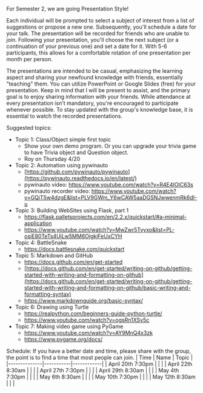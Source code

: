 For Semester 2, we are going Presentation Style!

Each individual will be prompted to select a subject of interest from a list of suggestions or propose a new one. Subsequently, you'll schedule a date for your talk. The presentation will be recorded for friends who are unable to join. Following your presentation, you'll choose the next subject (or a continuation of your previous one) and set a date for it. With 5-6 participants, this allows for a comfortable rotation of one presentation per month per person.

The presentations are intended to be casual, emphasizing the learning aspect and sharing your newfound knowledge with friends, essentially "teaching" them. You can utilize PowerPoint or Google Slides (free) for your presentation. Keep in mind that I will be present to assist, and the primary goal is to enjoy sharing information with your friends. While attendance at every presentation isn't mandatory, you're encouraged to participate whenever possible. To stay updated with the group's knowledge base, it is essential to watch the recorded presentations.

Suggested topics:
- Topic 1: Class/Object simple first topic 
  - Show your own demo program. Or you can upgrade your trivia game to have Trivia object and Question object.
  - Roy on Thursday 4/20
- Topic 2: Automation using pywinauto
  - [https://github.com/pywinauto/pywinauto](https://pywinauto.readthedocs.io/en/latest/)
  - pywinauto video: https://www.youtube.com/watch?v=R4E4IOIC63s
  - pywinauto recorder video: https://www.youtube.com/watch?v=GQiT5w4dzgE&list=PLV9GWm_Y6wCAW5aaDGSNJwwenmRk6dI-u
- Topic 3: Building WebSites using Flask, part 1
  - https://flask.palletsprojects.com/en/2.2.x/quickstart/#a-minimal-application
  - https://www.youtube.com/watch?v=MwZwr5Tvyxo&list=PL-osiE80TeTs4UjLw5MM6OjgkjFeUxCYH
- Topic 4: BattleSnake
  - https://docs.battlesnake.com/quickstart
- Topic 5: Markdown and GitHub
  - https://docs.github.com/en/get-started
  - [https://docs.github.com/en/get-started/writing-on-github/getting-started-with-writing-and-formatting-on-github](https://docs.github.com/en/get-started/writing-on-github/getting-started-with-writing-and-formatting-on-github/basic-writing-and-formatting-syntax)
  - https://www.markdownguide.org/basic-syntax/
- Topic 6: Drawing using Turtle
  - https://realpython.com/beginners-guide-python-turtle/
  - https://www.youtube.com/watch?v=ogsRn1XSy5c
- Topic 7: Making video game using PyGame
  - https://www.youtube.com/watch?v=AY9MnQ4x3zk
  - https://www.pygame.org/docs/


Schedule:
If you have a better date and time, please share with the group, the point is to find a time that most people can join.
| Time               | Name     | Topic |
|--------------|-----------|------------|
| April 20th 7:30pm  |      |        |
| April 22th 8:30am  |      |        |
| April 27th 7:30pm  |      |        |
| April 29th 8:30am  |      |        |
| May 4th 7:30pm  |      |        |
| May 6th 8:30am  |      |        |
| May 10th 7:30pm  |      |        |
| May 12th 8:30am  |      |        |
